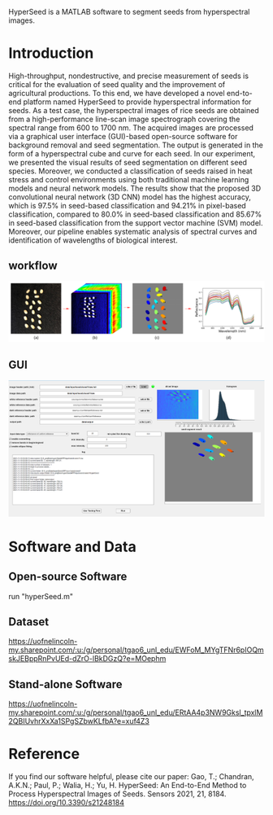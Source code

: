 HyperSeed is a MATLAB software to segment seeds from hyperspectral images.

# Introduction

High-throughput, nondestructive, and precise measurement of seeds is critical for the evaluation of seed quality and the improvement of agricultural productions. To this end, we have developed a novel end-to-end platform named HyperSeed to provide hyperspectral information for seeds. As a test case, the hyperspectral images of rice seeds are obtained from a high-performance line-scan image spectrograph covering the spectral range from 600 to 1700 nm. The acquired images are processed via a graphical user interface (GUI)-based open-source software for background removal and seed segmentation. The output is generated in the form of a hyperspectral cube and curve for each seed. In our experiment, we presented the visual results of seed segmentation on different seed species. Moreover, we conducted a classification of seeds raised in heat stress and control environments using both traditional machine learning models and neural network models. The results show that the proposed 3D convolutional neural network (3D CNN) model has the highest accuracy, which is 97.5% in seed-based classification and 94.21% in pixel-based classification, compared to 80.0% in seed-based classification and 85.67% in seed-based classification from the support vector machine (SVM) model. Moreover, our pipeline enables systematic analysis of spectral curves and identification of wavelengths of biological interest.

## workflow

![](https://raw.githubusercontent.com/tgaochn/HyperSeed/main/fig/workflow.png)

## GUI

![](https://raw.githubusercontent.com/tgaochn/HyperSeed/main/fig/GUI.png)

# Software and Data

## Open-source Software

run "hyperSeed.m"

## Dataset

https://uofnelincoln-my.sharepoint.com/:u:/g/personal/tgao6_unl_edu/EWFoM_MYgTFNr6pIOQmskJEBppRnPvUEd-dZrO-lBkDGzQ?e=MOephm

## Stand-alone Software

https://uofnelincoln-my.sharepoint.com/:u:/g/personal/tgao6_unl_edu/ERtAA4p3NW9Gksl_tpxlM2QBIUvhrXxXa1SPgSZbwKLfbA?e=xuf4Z3

# Reference

If you find our software helpful, please cite our paper:
Gao, T.; Chandran, A.K.N.; Paul, P.; Walia, H.; Yu, H. HyperSeed: An End-to-End Method to Process Hyperspectral Images of Seeds. Sensors 2021, 21, 8184. https://doi.org/10.3390/s21248184

